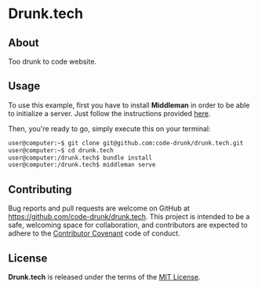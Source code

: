 # Drunk.tech

## About

Too drunk to code website.

## Usage

To use this example, first you have to install **Middleman** in order to be able to initialize a server. Just follow the instructions provided [here](https://middlemanapp.com/basics/install/).

Then, you're ready to go, simply execute this on your terminal:

```sh
user@computer:~$ git clone git@github.com:code-drunk/drunk.tech.git
user@computer:~$ cd drunk.tech
user@computer:/drunk.tech$ bundle install
user@computer:/drunk.tech$ middleman serve
```

## Contributing

Bug reports and pull requests are welcome on GitHub at https://github.com/code-drunk/drunk.tech. This project is intended to be a safe, welcoming space for collaboration, and contributors are expected to adhere to the [Contributor Covenant](contributor-covenant.org) code of conduct.

## License

**Drunk.tech** is released under the terms of the [MIT License](http://opensource.org/licenses/MIT).

